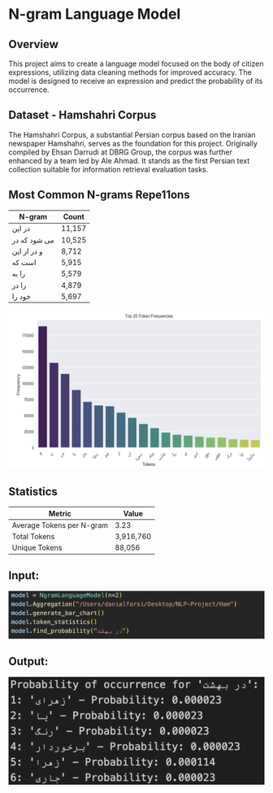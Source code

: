 # N-gram Language Model

## Overview

This project aims to create a language model focused on the body of citizen expressions, utilizing data cleaning methods for improved accuracy. The model is designed to receive an expression and predict the probability of its occurrence.

## Dataset - Hamshahri Corpus

The Hamshahri Corpus, a substantial Persian corpus based on the Iranian newspaper Hamshahri, serves as the foundation for this project. Originally compiled by Ehsan Darrudi at DBRG Group, the corpus was further enhanced by a team led by Ale Ahmad. It stands as the first Persian text collection suitable for information retrieval evaluation tasks.

## Most Common N-grams Repe11ons

| N-gram           | Count  |
|------------------|--------|
| در این           | 11,157 |
| می شود که در    | 10,525 |
| و در از این      | 8,712  |
| است که           | 5,915  |
| را به            | 5,579  |
| را در            | 4,879  |
| خود را           | 5,697  |



![](./1.png)


## Statistics

| Metric                  | Value       |
|-------------------------|-------------|
| Average Tokens per N-gram | 3.23        |
| Total Tokens            | 3,916,760   |
| Unique Tokens           | 88,056      |

## Input:

![](./2.png)



## Output:

![](./3.png)
